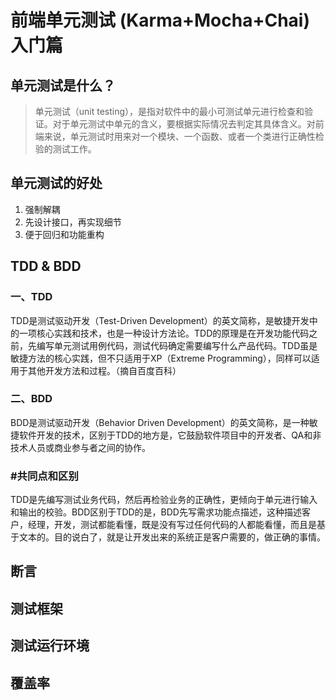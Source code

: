 # 前端单元测试 (Karma+Mocha+Chai) 入门篇

## 单元测试是什么？
> 单元测试（unit testing），是指对软件中的最小可测试单元进行检查和验证。对于单元测试中单元的含义，要根据实际情况去判定其具体含义。对前端来说，单元测试时用来对一个模块、一个函数、或者一个类进行正确性检验的测试工作。

## 单元测试的好处
1. 强制解耦
2. 先设计接口，再实现细节
3. 便于回归和功能重构

## TDD & BDD

### 一、TDD
TDD是测试驱动开发（Test-Driven Development）的英文简称，是敏捷开发中的一项核心实践和技术，也是一种设计方法论。TDD的原理是在开发功能代码之前，先编写单元测试用例代码，测试代码确定需要编写什么产品代码。TDD虽是敏捷方法的核心实践，但不只适用于XP（Extreme Programming），同样可以适用于其他开发方法和过程。（摘自百度百科）

### 二、BDD
BDD是测试驱动开发（Behavior Driven Development）的英文简称，是一种敏捷软件开发的技术，区别于TDD的地方是，它鼓励软件项目中的开发者、QA和非技术人员或商业参与者之间的协作。

### #共同点和区别
TDD是先编写测试业务代码，然后再检验业务的正确性，更倾向于单元进行输入和输出的校验。BDD区别于TDD的是，BDD先写需求功能点描述，这种描述客户，经理，开发，测试都能看懂，既是没有写过任何代码的人都能看懂，而且是基于文本的。目的说白了，就是让开发出来的系统正是客户需要的，做正确的事情。


## 断言

## 测试框架

## 测试运行环境

## 覆盖率
